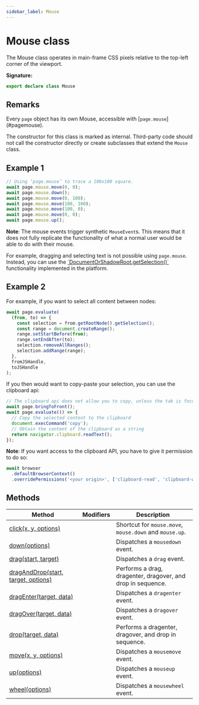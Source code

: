 ```yaml
---
sidebar_label: Mouse
---
```


# Mouse class

The Mouse class operates in main-frame CSS pixels relative to the top-left
corner of the viewport.

**Signature:**

```typescript
export declare class Mouse
```

## Remarks

Every `page` object has its own Mouse, accessible with
\[`page.mouse`\](\#pagemouse).

The constructor for this class is marked as internal. Third-party code should
not call the constructor directly or create subclasses that extend the `Mouse`
class.

## Example 1

```ts
// Using ‘page.mouse’ to trace a 100x100 square.
await page.mouse.move(0, 0);
await page.mouse.down();
await page.mouse.move(0, 100);
await page.mouse.move(100, 100);
await page.mouse.move(100, 0);
await page.mouse.move(0, 0);
await page.mouse.up();
```

**Note**: The mouse events trigger synthetic `MouseEvent`s. This means that it
does not fully replicate the functionality of what a normal user would be able
to do with their mouse.

For example, dragging and selecting text is not possible using `page.mouse`.
Instead, you can use the
[\`DocumentOrShadowRoot.getSelection()\`](https://developer.mozilla.org/en-US/docs/Web/API/DocumentOrShadowRoot/getSelection)
functionality implemented in the platform.

## Example 2

For example, if you want to select all content between nodes:

```ts
await page.evaluate(
  (from, to) => {
    const selection = from.getRootNode().getSelection();
    const range = document.createRange();
    range.setStartBefore(from);
    range.setEndAfter(to);
    selection.removeAllRanges();
    selection.addRange(range);
  },
  fromJSHandle,
  toJSHandle
);
```

If you then would want to copy-paste your selection, you can use the clipboard
api:

```ts
// The clipboard api does not allow you to copy, unless the tab is focused.
await page.bringToFront();
await page.evaluate(() => {
  // Copy the selected content to the clipboard
  document.execCommand('copy');
  // Obtain the content of the clipboard as a string
  return navigator.clipboard.readText();
});
```

**Note**: If you want access to the clipboard API, you have to give it
permission to do so:

```ts
await browser
  .defaultBrowserContext()
  .overridePermissions('<your origin>', ['clipboard-read', 'clipboard-write']);
```

## Methods

| Method                                                                  | Modifiers | Description                                                                              |
| ----------------------------------------------------------------------- | --------- | ---------------------------------------------------------------------------------------- |
| [click(x, y, options)](./puppeteer.mouse.click.md)                      |           | Shortcut for <code>mouse.move</code>, <code>mouse.down</code> and <code>mouse.up</code>. |
| [down(options)](./puppeteer.mouse.down.md)                              |           | Dispatches a <code>mousedown</code> event.                                               |
| [drag(start, target)](./puppeteer.mouse.drag.md)                        |           | Dispatches a <code>drag</code> event.                                                    |
| [dragAndDrop(start, target, options)](./puppeteer.mouse.draganddrop.md) |           | Performs a drag, dragenter, dragover, and drop in sequence.                              |
| [dragEnter(target, data)](./puppeteer.mouse.dragenter.md)               |           | Dispatches a <code>dragenter</code> event.                                               |
| [dragOver(target, data)](./puppeteer.mouse.dragover.md)                 |           | Dispatches a <code>dragover</code> event.                                                |
| [drop(target, data)](./puppeteer.mouse.drop.md)                         |           | Performs a dragenter, dragover, and drop in sequence.                                    |
| [move(x, y, options)](./puppeteer.mouse.move.md)                        |           | Dispatches a <code>mousemove</code> event.                                               |
| [up(options)](./puppeteer.mouse.up.md)                                  |           | Dispatches a <code>mouseup</code> event.                                                 |
| [wheel(options)](./puppeteer.mouse.wheel.md)                            |           | Dispatches a <code>mousewheel</code> event.                                              |
